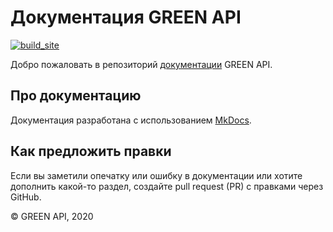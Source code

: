 # Документация GREEN API

[![build_site](https://github.com/green-api/docs/workflows/build_site/badge.svg)](https://github.com/green-api/docs/actions/workflows/build_site.yml)

Добро пожаловать в репозиторий [документации](https://green-api.com/docs) GREEN API.

## Про документацию

Документация разработана с использованием [MkDocs](https://github.com/mkdocs/mkdocs/).

## Как предложить правки

Если вы заметили опечатку или ошибку в документации или хотите дополнить какой-то раздел, создайте pull request (PR) с правками через GitHub.

© GREEN API, 2020